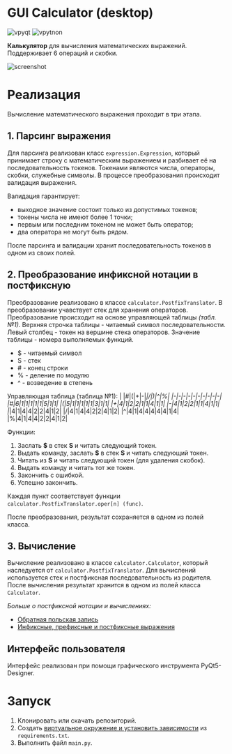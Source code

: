 # GUI Calculator (desktop)

![vpyqt](https://img.shields.io/badge/python-v3.8-black)
![vpytnon](https://img.shields.io/badge/PyQt5-v5.15-black)

**Калькулятор** для вычисления математических выражений. Поддерживает 6 операций и скобки.

![screenshot](https://i.ibb.co/3yTLgcx/2022-12-02-11-31-25.png)


# Реализация

Вычисление математического выражения проходит в три этапа.

## 1. Парсинг выражения

Для парсинга реализован класс `expression.Expression`, который принимает строку с математическим выражением и разбивает её на последовательность токенов. Токенами являются числа, операторы, скобки, служебные символы. В процессе преобразования происходит валидация выражения.

Валидация гарантирует:

- выходное значение состоит только из допустимых токенов;
- токены числа не имеют более 1 точки;
- первым или последним токеном не может быть оператор;
- два оператора не могут быть рядом.

После парсинга и валидации хранит последовательность токенов в одном из своих полей.

## 2. Преобразование инфиксной нотации в постфиксную

Преобразование реализовано в классе `calculator.PostfixTranslator`. В преобразовании учавствует стек для хранения операторов. Преобразование происходит на основе управляющей таблицы *(табл.№1)*. Верхняя строчка таблицы - читаемый символ последовательности. Левый столбец - токен на вершине стека операторов. Значение таблицы - номера выполняемых функций.

- $ - читаемый символ
- S - стек
- \# - конец строки
- % - деление по модулю
- ^ - возведение в степень

Управляющая таблица (таблица №1):
| |#|(|+|-|*|/|)|^|%|
|-|-|-|-|-|-|-|-|-|-|
|#|6|1|1|1|1|1|5|1|1|
|(|5|1|1|1|1|1|3|1|1|
|+|4|1|2|2|1|1|4|1|1|
|-|4|1|2|2|1|1|4|1|1|
|*|4|1|4|4|2|2|4|1|2|
|/|4|1|4|4|2|2|4|1|2|
|^|4|1|4|4|4|4|4|1|4|
|%|4|1|4|4|2|2|4|1|2|

Функции:

1. Заслать **$** в стек **S** и читать следующий токен.
2. Выдать команду, заслать **$** в стек **S** и читать следующий токен.
3. Читать из **S** и читать следующий токен (для удаления скобок).
4. Выдать команду и читать тот же токен.
5. Закончить с ошибкой.
6. Успешно закончить.

Каждая пункт соответствует функции `calculator.PostfixTranslator.oper[n] (func)`.

После преобразования, результат сохраняется в одном из полей класса.

## 3. Вычисление

Вычисление реализовано в классе `calculator.Calculator`, который наследуется от `calculator.PostfixTranslator`. Для вычислений используется стек и постфиксная последовательность из родителя. После вычисления результат хранится в одном из полей класса `Calculator`.

*Больше о постфиксной нотации и вычислениях:*

- [Обратная польская запись](https://ru.wikipedia.org/wiki/%D0%9E%D0%B1%D1%80%D0%B0%D1%82%D0%BD%D0%B0%D1%8F_%D0%BF%D0%BE%D0%BB%D1%8C%D1%81%D0%BA%D0%B0%D1%8F_%D0%B7%D0%B0%D0%BF%D0%B8%D1%81%D1%8C)
- [Инфиксные, префиксные и постфиксные выражения](http://aliev.me/runestone/BasicDS/InfixPrefixandPostfixExpressions.html)


## Интерфейс пользователя

Интерфейс реализован при помощи графического инструмента PyQt5-Designer. 

# Запуск

1. Клонировать или скачать репозиторий.
2. Создать [виртуальное окружение и установить зависимости](https://packaging.python.org/en/latest/guides/installing-using-pip-and-virtual-environments/) из `requirements.txt`.
3. Выполнить файл `main.py`.
